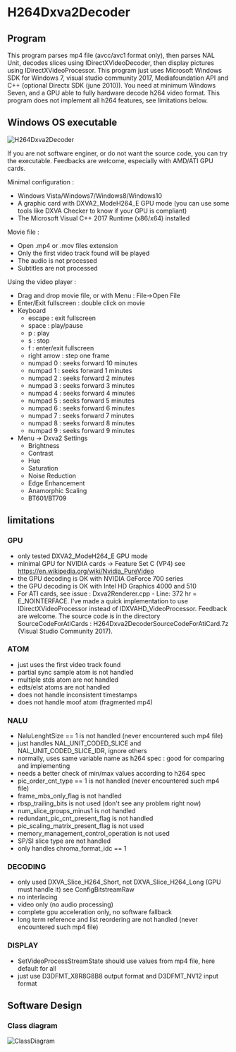 # H264Dxva2Decoder

## Program

This program parses mp4 file (avcc/avc1 format only), then parses NAL Unit, decodes slices using IDirectXVideoDecoder, then display pictures using IDirectXVideoProcessor. This program just uses Microsoft Windows SDK for Windows 7, visual studio community 2017, Mediafoundation API and C++ (optional Directx SDK (june 2010)). You need at minimum Windows Seven, and a GPU able to fully hardware decode h264 video format. This program does not implement all h264 features, see limitations below.

## Windows OS executable

![H264Dxva2Decoder](./Media/H264Dxva2Decoder.jpg)

If you are not software enginer, or do not want the source code, you can try the executable. Feedbacks are welcome, especially with AMD/ATI GPU cards.

Minimal configuration :
* Windows Vista/Windows7/Windows8/Windows10
* A graphic card with DXVA2_ModeH264_E GPU mode (you can use some tools like DXVA Checker to know if your GPU is compliant)
* The Microsoft Visual C++ 2017 Runtime (x86/x64) installed

Movie file :
* Open .mp4 or .mov files extension
* Only the first video track found will be played
* The audio is not processed
* Subtitles are not processed

Using the video player :
* Drag and drop movie file, or with Menu : File->Open File
* Enter/Exit fullscreen : double click on movie
* Keyboard
  * escape : exit fullscreen
  * space : play/pause
  * p : play
  * s : stop
  * f : enter/exit fullscreen
  * right arrow : step one frame
  * numpad 0 : seeks forward 10 minutes
  * numpad 1 : seeks forward 1 minutes
  * numpad 2 : seeks forward 2 minutes
  * numpad 3 : seeks forward 3 minutes
  * numpad 4 : seeks forward 4 minutes
  * numpad 5 : seeks forward 5 minutes
  * numpad 6 : seeks forward 6 minutes
  * numpad 7 : seeks forward 7 minutes
  * numpad 8 : seeks forward 8 minutes
  * numpad 9 : seeks forward 9 minutes
* Menu -> Dxva2 Settings
  * Brightness
  * Contrast
  * Hue
  * Saturation
  * Noise Reduction
  * Edge Enhancement
  * Anamorphic Scaling
  * BT601/BT709
  

## limitations

### GPU
* only tested DXVA2_ModeH264_E GPU mode
* minimal GPU for NVIDIA cards -> Feature Set C (VP4) see https://en.wikipedia.org/wiki/Nvidia_PureVideo
* the GPU decoding is OK with NVIDIA GeForce 700 series
* the GPU decoding is OK with Intel HD Graphics 4000 and 510
* For ATI cards, see issue : Dxva2Renderer.cpp - Line: 372 hr = E_NOINTERFACE. I've made a quick implementation to use IDirectXVideoProcessor instead of IDXVAHD_VideoProcessor. Feedback are welcome. The source code is in the directory SourceCodeForAtiCards : H264Dxva2DecoderSourceCodeForAtiCard.7z (Visual Studio Community 2017).

### ATOM
* just uses the first video track found
* partial sync sample atom is not handled
* multiple stds atom are not handled
* edts/elst atoms are not handled
* does not handle inconsistent timestamps
* does not handle moof atom (fragmented mp4)

### NALU
* NaluLenghtSize == 1 is not handled (never encountered such mp4 file)
* just handles NAL_UNIT_CODED_SLICE and NAL_UNIT_CODED_SLICE_IDR, ignore others
* normally, uses same variable name as h264 spec : good for comparing and implementing
* needs a better check of min/max values according to h264 spec
* pic_order_cnt_type == 1 is not handled (never encountered such mp4 file)
* frame_mbs_only_flag is not handled
* rbsp_trailing_bits is not used (don't see any problem right now)
* num_slice_groups_minus1 is not handled
* redundant_pic_cnt_present_flag is not handled
* pic_scaling_matrix_present_flag is not used
* memory_management_control_operation is not used
* SP/SI slice type are not handled
* only handles chroma_format_idc == 1

### DECODING
* only used DXVA_Slice_H264_Short, not DXVA_Slice_H264_Long (GPU must handle it) see ConfigBitstreamRaw
* no interlacing
* video only (no audio processing)
* complete gpu acceleration only, no software fallback
* long term reference and list reordering are not handled (never encountered such mp4 file)

### DISPLAY
* SetVideoProcessStreamState should use values from mp4 file, here default for all
* just use D3DFMT_X8R8G8B8 output format and D3DFMT_NV12 input format

## Software Design

### Class diagram

![ClassDiagram](./Media/ClassDiagram.jpg)
